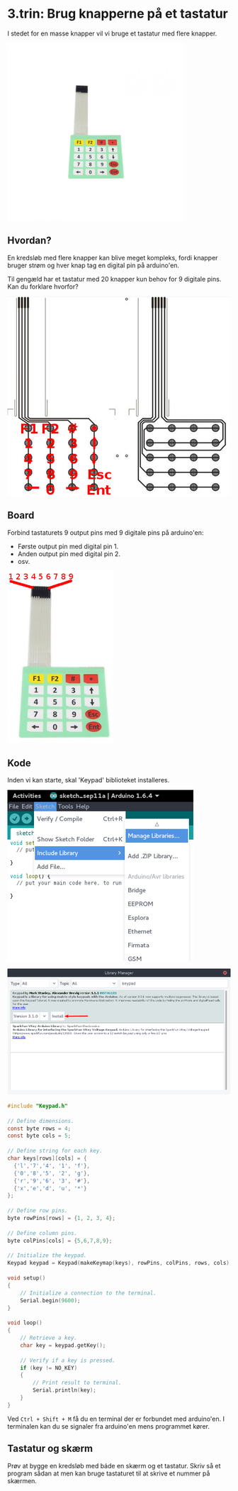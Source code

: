 # 3.trin: Brug knapperne på et tastatur

I stedet for en masse knapper vil vi bruge et tastatur med flere knapper.

<img src="images/keypad.jpg" width="400">
<!-- ![](images/keypad.jpg) -->

## Hvordan?

En kredsløb med flere knapper kan blive meget kompleks,
fordi knapper bruger strøm og hver knap tag en digital pin på arduino'en.

Til gengæld har et tastatur med 20 knapper kun behov for 9 digitale pins.
Kan du forklare hvorfor?

![](images/keypadWiringAnnotated.jpg)

## Board

Forbind tastaturets 9 output pins med 9 digitale pins på arduino'en:

- Første output pin med digital pin 1.
- Anden output pin med digital pin 2.
- osv.

![](images/keypadNumberedOutputs.jpg)

## Kode

Inden vi kan starte, skal 'Keypad' biblioteket installeres.


![](images/installKeypad1.png)

![](images/installKeypad2.png)

```C
#include "Keypad.h"

// Define dimensions.
const byte rows = 4;
const byte cols = 5;

// Define string for each key.
char keys[rows][cols] = {
  {'l','7','4', '1', 'f'},
  {'0','8','5', '2', 'g'},
  {'r','9','6', '3', '#'},
  {'x','e','d', 'u', '*'}
};

// Define row pins.
byte rowPins[rows] = {1, 2, 3, 4};

// Define column pins.
byte colPins[cols] = {5,6,7,8,9};

// Initialize the keypad.
Keypad keypad = Keypad(makeKeymap(keys), rowPins, colPins, rows, cols);

void setup()
{
    // Initialize a connection to the terminal.
    Serial.begin(9600);
}

void loop()
{
    // Retrieve a key.
    char key = keypad.getKey();

    // Verify if a key is pressed.
    if (key != NO_KEY)
    {
        // Print result to terminal.
        Serial.println(key);
    }
}
```

Ved ```Ctrl + Shift + M``` få du en terminal der er forbundet med arduino'en.
I terminalen kan du se signaler fra arduino'en mens programmet kører.

## Tastatur og skærm

Prøv at bygge en kredsløb med báde en skærm og et tastatur.
Skriv så et program sådan at men kan bruge tastaturet til at skrive et nummer på skærmen.
